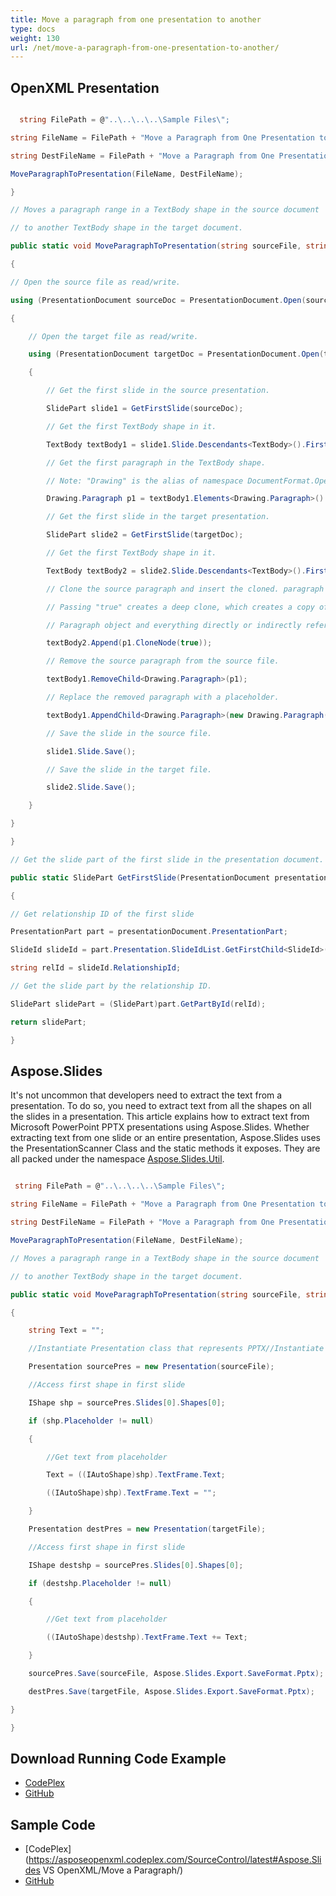 ```yaml
---
title: Move a paragraph from one presentation to another
type: docs
weight: 130
url: /net/move-a-paragraph-from-one-presentation-to-another/
---
```


## **OpenXML Presentation**
``` csharp

  string FilePath = @"..\..\..\..\Sample Files\";

string FileName = FilePath + "Move a Paragraph from One Presentation to Another 1.pptx";

string DestFileName = FilePath + "Move a Paragraph from One Presentation to Another 2.pptx";

MoveParagraphToPresentation(FileName, DestFileName);

}

// Moves a paragraph range in a TextBody shape in the source document

// to another TextBody shape in the target document.

public static void MoveParagraphToPresentation(string sourceFile, string targetFile)

{

// Open the source file as read/write.

using (PresentationDocument sourceDoc = PresentationDocument.Open(sourceFile, true))

{

    // Open the target file as read/write.

    using (PresentationDocument targetDoc = PresentationDocument.Open(targetFile, true))

    {

        // Get the first slide in the source presentation.

        SlidePart slide1 = GetFirstSlide(sourceDoc);

        // Get the first TextBody shape in it.

        TextBody textBody1 = slide1.Slide.Descendants<TextBody>().First();

        // Get the first paragraph in the TextBody shape.

        // Note: "Drawing" is the alias of namespace DocumentFormat.OpenXml.Drawing

        Drawing.Paragraph p1 = textBody1.Elements<Drawing.Paragraph>().First();

        // Get the first slide in the target presentation.

        SlidePart slide2 = GetFirstSlide(targetDoc);

        // Get the first TextBody shape in it.

        TextBody textBody2 = slide2.Slide.Descendants<TextBody>().First();

        // Clone the source paragraph and insert the cloned. paragraph into the target TextBody shape.

        // Passing "true" creates a deep clone, which creates a copy of the 

        // Paragraph object and everything directly or indirectly referenced by that object.

        textBody2.Append(p1.CloneNode(true));

        // Remove the source paragraph from the source file.

        textBody1.RemoveChild<Drawing.Paragraph>(p1);

        // Replace the removed paragraph with a placeholder.

        textBody1.AppendChild<Drawing.Paragraph>(new Drawing.Paragraph());

        // Save the slide in the source file.

        slide1.Slide.Save();

        // Save the slide in the target file.

        slide2.Slide.Save();

    }

}

}

// Get the slide part of the first slide in the presentation document.

public static SlidePart GetFirstSlide(PresentationDocument presentationDocument)

{

// Get relationship ID of the first slide

PresentationPart part = presentationDocument.PresentationPart;

SlideId slideId = part.Presentation.SlideIdList.GetFirstChild<SlideId>();

string relId = slideId.RelationshipId;

// Get the slide part by the relationship ID.

SlidePart slidePart = (SlidePart)part.GetPartById(relId);

return slidePart;

}


``` 
## **Aspose.Slides**
It's not uncommon that developers need to extract the text from a presentation. To do so, you need to extract text from all the shapes on all the slides in a presentation. This article explains how to extract text from Microsoft PowerPoint PPTX presentations using Aspose.Slides. Whether extracting text from one slide or an entire presentation, Aspose.Slides uses the PresentationScanner Class and the static methods it exposes. They are all packed under the namespace [Aspose.Slides.Util](http://www.aspose.com/docs/display/slidesnet/Aspose.Slides.Util+namespace).

``` csharp

 string FilePath = @"..\..\..\..\Sample Files\";

string FileName = FilePath + "Move a Paragraph from One Presentation to Another 1.pptx";

string DestFileName = FilePath + "Move a Paragraph from One Presentation to Another 2.pptx";

MoveParagraphToPresentation(FileName, DestFileName);

// Moves a paragraph range in a TextBody shape in the source document

// to another TextBody shape in the target document.

public static void MoveParagraphToPresentation(string sourceFile, string targetFile)

{

    string Text = "";

    //Instantiate Presentation class that represents PPTX//Instantiate Presentation class that represents PPTX

    Presentation sourcePres = new Presentation(sourceFile);

    //Access first shape in first slide

    IShape shp = sourcePres.Slides[0].Shapes[0];

    if (shp.Placeholder != null)

    {

        //Get text from placeholder

        Text = ((IAutoShape)shp).TextFrame.Text;

        ((IAutoShape)shp).TextFrame.Text = "";

    }

    Presentation destPres = new Presentation(targetFile);

    //Access first shape in first slide

    IShape destshp = sourcePres.Slides[0].Shapes[0];

    if (destshp.Placeholder != null)

    {

        //Get text from placeholder

        ((IAutoShape)destshp).TextFrame.Text += Text;

    }

    sourcePres.Save(sourceFile, Aspose.Slides.Export.SaveFormat.Pptx);

    destPres.Save(targetFile, Aspose.Slides.Export.SaveFormat.Pptx);

}

}   

``` 
## **Download Running Code Example**
- [CodePlex](https://asposeopenxml.codeplex.com/releases/view/615920)
- [GitHub](https://github.com/aspose-slides/Aspose.Slides-for-.NET/releases/tag/AsposeSlidesVsOpenXML1.1)
## **Sample Code**
- [CodePlex](https://asposeopenxml.codeplex.com/SourceControl/latest#Aspose.Slides VS OpenXML/Move a Paragraph/)
- [GitHub](https://github.com/aspose-slides/Aspose.Slides-for-.NET/tree/master/Plugins/OpenXML/Common%20Features/Move%20a%20Paragraph)
